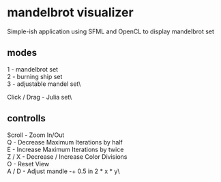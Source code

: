 # mandelbrot visualizer
Simple-ish application using SFML and OpenCL to display mandelbrot set

## modes
1 - mandelbrot set\
2 - burning ship set\
3 - adjustable mandel set\

Click / Drag - Julia set\

## controlls
Scroll - Zoom In/Out\
Q - Decrease Maximum Iterations by half\
E	- Increase Maximum Iterations by twice\
Z / X - Decrease / Increase Color Divisions\
O - Reset View\
A / D - Adjust mandle -+ 0.5 in 2 * x * y\